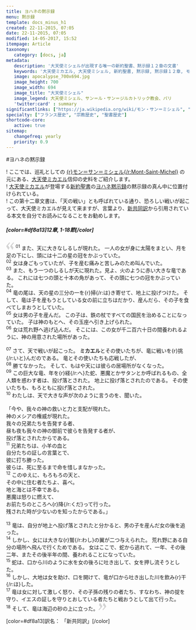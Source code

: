 ```yaml
---
title: ヨハネの黙示録
menu: 黙示録
template: docs_minus_h1
created: 22-11-2015, 07:05
date: 22-11-2015, 07:05
modified: 14-05-2017, 15:52
itempage: Article
taxonomy:
   category: [docs, ja]
metadata:
   description: '大天使ミシェルが出現する唯一の新約聖書、黙示録１２章の文書'
   keywords: '大天使ミカエル, 大天使ミシェル, 新約聖書, 黙示録, 黙示録１２章, モン・サン・ミシェル, モン・サン＝ミシェル, モン＝サン＝ミシェル'
   image: apocalypse_700x694.jpg
   image_height: 700
   image_width: 694
   image_title: "大天使ミシェル"
   image_legend: 大天使ミシェル、サン＝ル・サン＝ジルカトリック教会、パリ
   'twitter:card' : summary
significantlinks: ["https://ja.wikipedia.org/wiki/モン・サン＝ミシェル", "https://ja.wikipedia.org/wiki/ミカエル", "https://ja.wikipedia.org/wiki/新約聖書", "https://ja.wikipedia.org/wiki/ヨハネの黙示録", "https://ja.wikipedia.org/wiki/新共同訳聖書"]
specialty: ["フランス歴史", "宗教歴史", "聖書歴史"]
shortcode-core:
   active: true
sitemap:
   changefreq: yearly
   priority: 0.9
---
```

#ヨハネの<wbr>黙示録

! ここでは、巡礼としての [{r}モン＝サン＝ミシェル{/r:Mont-Saint-Michel}][1] の元にある、[大天使ミカエル][2]信仰の<wbr>史料をご紹介します。  
! [大天使ミカエル][2]が<wbr>登場する[新約聖書][3]の<wbr>[ヨハネ黙示録][4]の<wbr>黙示録の真ん中に<wbr>位置付けられている。  
! この第十二章文書は、「天の戦い」とも<wbr>呼ばれている通り、恐ろしい戦いが<wbr>起こって、大天使<wbr>ミカエルが見えて<wbr>来ますが、言葉より、[新共同訳][5]から引用<wbr>されている本文を<wbr>自分でお読みに<wbr>なることをお勧め<wbr>します。  

##### [color=#df8a13]12章, 1-18節[/color]  

<span><svg xmlns="http://www.w3.org/2000/svg" width="22px" height="22px" viewBox="0 0 78 78" fill="lightgrey" opacity="1"><path d="M76.5 9.0009L57.0898 32.605c-.88226 1.10283-.88226 1.54397-.88226 1.76454 0 1.10286 1.76455 3.30857 2.8674 4.632l13.0167 14.99877L61.50123 74.9545 50.4727 59.51456c-2.87047-3.97028-10.80793-15.88413-10.80793-19.19267 0-1.76458.6617-2.4263 6.6171-9.7051C60.8395 12.74754 63.04522 10.98297 70.98575 3.0455L76.5 9.00092zm-38.16172 0L18.9281 32.605c-.88228 1.10283-.88228 1.54397-.88228 1.76454 0 1.10286 1.76457 3.30857 2.86742 4.632L33.92688 54.0003 23.3395 74.9545 12.30793 59.51456C9.44053 55.54428 1.5 43.63043 1.5 40.3219c0-1.76458.6617-2.4263 6.6171-9.7051C22.67475 12.74754 24.88043 10.98297 32.82097 3.0455l5.51732 5.9554z"/></svg></span>
<sup>01</sup> 
また、天に大きなしるしが<wbr>現れた。
一人の女が身に<wbr>太陽をまとい、月を足の<wbr>下にし、頭には十二の<wbr>星の冠をかぶっていた。  
<sup>02</sup> 
女は身ごもっていたが、子を産む痛みと苦しみの<wbr>ため叫んでいた。  
<sup>03</sup> 
また、もう一つのしるしが<wbr>天に現れた。見よ、火のように赤い大きな<wbr>竜である。
これには七つの<wbr>頭と十本の角があって、その頭に七つの冠を<wbr>かぶっていた。  
<sup>04</sup> 
竜の尾は、天の星の三分の一を{r}掃{/r:は}き<wbr>寄せて、地上に<wbr>投げつけた。
そして、竜は子を産もうと<wbr>している女の前に<wbr>立ちはだかり、産んだら、その子を食べてしまおうと<wbr>していた。  
<sup>05</sup> 
女は男の子を産んだ。
この子は、鉄の杖ですべての<wbr>国民を治めることに<wbr>なっていた。
子は神の<wbr>もとへ、その玉座へ引き<wbr>上げられた。   
<sup>06</sup> 
女は荒れ野へ<wbr>逃げ込んだ。
そこには、この女が千二百六十日の<wbr>間養われるように、神の用意された場所が<wbr>あった。  
<br>
<sup>07</sup> 
さて、天で戦いが<wbr>起こった。
**ミカエル**と<wbr>その使いたちが、竜に<wbr>戦いを{r}挑{/r:いと}んだのである。
竜とその使いたちも<wbr>応戦したが、  
<sup>08</sup> 
勝てなかった。
そして、もはや天には彼らの<wbr>居場所がなくなった。  
<sup>09</sup> 
この巨大な竜、年を{r}経{/r:へ}た蛇、悪魔とか<wbr>サタンとか呼ばれるもの、全人類を惑わす者は、投げ落とされた。
地上に<wbr>投げ落とされたのである。
その使いたちも、もろともに<wbr>投げ落とされた。  
<sup>10</sup> 
わたしは、天で大きな声が次のように<wbr>言うのを、聞いた。  
<br>
「今や、我々の神の救いと力と<wbr>支配が現れた。  
神の<wbr>メシアの権威が現れた。  
我々の兄弟たちを<wbr>告発する者、  
昼も夜も我々の神の御前で<wbr>彼らを告発する者が、  
投げ落とされたからで<wbr>ある。  
<sup>11</sup> 
兄弟たちは、小羊の血と  
自分たちの証しの<wbr>言葉とで、  
彼に打ち勝った。  
彼らは、死に至るまで命を<wbr>惜しまなかった。  
<sup>12</sup> 
このゆえに、もろもろの天と、  
その中に住む者たちよ、喜べ。  
地と海とは<wbr>不幸である。  
悪魔は怒りに燃えて、  
お前たちのところへ{r}降{/r:くだ}って<wbr>行った。  
残された<wbr>時が少ないのを知ったからで<wbr>ある。」  
<br>
<sup>13</sup> 
竜は、自分が地上へ投げ<wbr>落とされたと分かると、男の子を産んだ女の後を<wbr>追った。  
<sup>14</sup> 
しかし、女には大きな{r}鷲{/r:わし}の翼が<wbr>二つ与えられた。
荒れ野にある自分の場所へ<wbr>飛んで行くためである。
女はここで、蛇から<wbr>逃れて、一年、その後<wbr>二年、またその後半年の間、養われることになって<wbr>いた。  
<sup>15</sup> 
蛇は、口から川のように<wbr>水を女の後ろに吐き<wbr>出して、女を押し<wbr>流そうとした。  
<sup>16</sup> 
しかし、大地は女を<wbr>助け、口を開けて、竜が<wbr>口から吐き出した川を<wbr>飲み{r}干{/r:ほ}した。  
<sup>17</sup> 
竜は女に対して激しく<wbr>怒り、その子孫の残りの<wbr>者たち、すなわち、神の<wbr>掟を守り、イエスの証しを<wbr>守りとおしている者たちと<wbr>戦おうとして出て行った。  
<sup>18</sup> 
そして、竜は海辺の砂の<wbr>上に立った。<span><svg xmlns="http://www.w3.org/2000/svg" width="22px" height="22px" viewBox="0 0 78 78" fill="lightgrey" opacity="1"><path d="M1.5 68.9991L20.9102 45.395c.88226-1.10283.88226-1.54397.88226-1.76454 0-1.10286-1.76455-3.30857-2.8674-4.632L5.90836 23.9997 16.49877 3.0455 27.5273 18.48544c2.87047 3.97028 10.80793 15.88413 10.80793 19.19267 0 1.76458-.6617 2.4263-6.6171 9.7051C17.1605 65.25246 14.95478 67.01703 7.01425 74.9545L1.5 68.99908zm38.16172 0L59.0719 45.395c.88228-1.10283.88228-1.54397.88228-1.76454 0-1.10286-1.76457-3.30857-2.86742-4.632L44.07312 23.9997 54.6605 3.0455l11.03157 15.43992C68.55947 22.45572 76.5 34.36957 76.5 37.6781c0 1.76458-.6617 2.4263-6.6171 9.7051C55.32526 65.25246 53.11957 67.01703 45.17904 74.9545l-5.51732-5.9554z"/></svg></span>  


[color=#df8a13]訳名： 「新共同訳」[/color]

[1]: https://ja.wikipedia.org/wiki/モン・サン＝ミシェル "https://ja.wikipedia.org/wiki/モン＝サン＝ミシェル"
[2]: https://ja.wikipedia.org/wiki/ミカエル "https://ja.wikipedia.org/wiki/ミカエル"
[3]: https://ja.wikipedia.org/wiki/新約聖書 "https://ja.wikipedia.org/wiki/新約聖書"
[4]: https://ja.wikipedia.org/wiki/ヨハネの黙示録 "https://ja.wikipedia.org/wiki/ヨハネの黙示録"
[5]: https://ja.wikipedia.org/wiki/新共同訳聖書 "https://ja.wikipedia.org/wiki/新共同訳聖書"